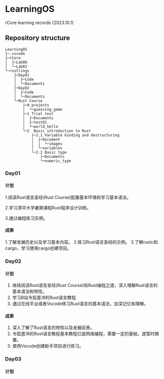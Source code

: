 # LearningOS
 rCore learning records (2023.10.1)
## **Repository structure**
```
LearningOS
├─.vscode
├─rCore
│  ├─Lab00
│  └─Lab01
└─rustlings
    ├─Day01
    │  ├─Code
    │  └─Documents
    ├─Day02
    │  ├─Code
    │  └─Documents
    └─Rust Course
        ├─0 projects
        │  └─guessing_game
        ├─1 Trial test
        │  ├─Documents
        │  ├─test01
        │  └─world_hello
        └─2  Basic introduction to Rust
            ├─2.1 Variable binding and destructuring
            │  ├─Document
            │  │  └─images
            │  └─variables
            └─2.2 Basic type
                ├─Documents
                └─numeric_type
```
### Day01

#### 计划

1.阅读Rust语言圣经(Rust Course)配置基本环境和学习基本语法。

2.学习清华大学暑期课程Rust程序设计训练。

3.通过编程练习实例。

#### 成果
1.了解发展历史以及学习基本内容。
2.练习Rust语言圣经的示例。
3.了解rustc和cargo，学习使用cargo创建项目。

### Day02

#### 计划
1. 继续阅读Rust语言圣经(Rust Course)和Rust编程之道，深入理解Rust语言的基本语法和特性。
2. 学习B站令狐壹冲的Rust语言教程.
3. 通过在线平台或者Vscode练习Rust语言的基本语法，加深记忆和理解。

#### 成果
1. 深入了解了Rust语言的特性以及发展前景。
2. 令狐壹冲的Rust语言教程基本教程已是网络编程，需要一定的基础，遂暂时搁置。
3. 使用Vscode创建新手项目进行练习。

### Day03

#### 计划



